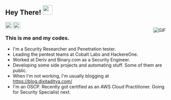 ## Hey There! <img src="https://raw.githubusercontent.com/iampavangandhi/iampavangandhi/master/gifs/Hi.gif" width="30px"></h2>

<a href="https://twitter.com/zombie007o">
  <img align="left" alt="Aditya's Twitter" width="22px" src="https://cdn.jsdelivr.net/npm/simple-icons@v3/icons/twitter.svg" />
</a>
<a href="https://www.linkedin.com/in/ad17ya/">
  <img align="left" alt="Aditya's Linkdein" width="22px" src="https://cdn.jsdelivr.net/npm/simple-icons@v3/icons/linkedin.svg" />
</a>
<br />
<img align="right" alt="GIF" src="https://media.giphy.com/media/13HgwGsXF0aiGY/giphy.gif" />

### This is me and my codes.
- I'm a Security Researcher and Penetration tester. 
- Leading the pentest teams at Cobalt Labs and HackereOne.
- Worked at Deriv and Binary.com as a Security Engineer. 
- Developing some side projects and automating stuff. Some of them are public.
- When I'm not working, I'm usually blogging at https://blog.dixitaditya.com/
- I'm an OSCP. Recently got certified as an AWS Cloud Practitioner. Going for Security Specialist next.
